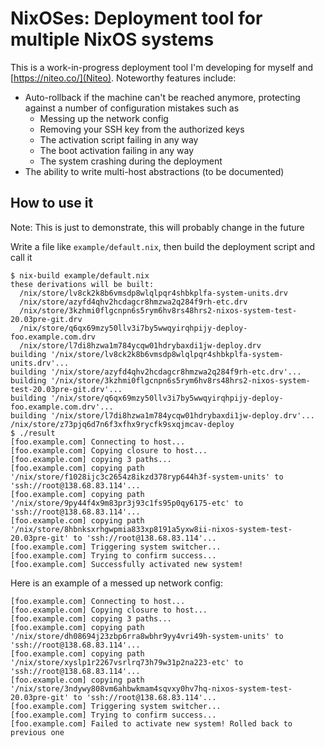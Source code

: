 # NixOSes: Deployment tool for multiple NixOS systems

This is a work-in-progress deployment tool I'm developing for myself and [https://niteo.co/](Niteo). Noteworthy features include:

- Auto-rollback if the machine can't be reached anymore, protecting against a number of configuration mistakes such as
  - Messing up the network config
  - Removing your SSH key from the authorized keys
  - The activation script failing in any way
  - The boot activation failing in any way
  - The system crashing during the deployment
- The ability to write multi-host abstractions (to be documented)

## How to use it

Note: This is just to demonstrate, this will probably change in the future

Write a file like `example/default.nix`, then build the deployment script and call it
```
$ nix-build example/default.nix
these derivations will be built:
  /nix/store/lv8ck2k8b6vmsdp8wlqlpqr4shbkplfa-system-units.drv
  /nix/store/azyfd4qhv2hcdagcr8hmzwa2q284f9rh-etc.drv
  /nix/store/3kzhmi0flgcnpn6s5rym6hv8rs48hrs2-nixos-system-test-20.03pre-git.drv
  /nix/store/q6qx69mzy50llv3i7by5wwqyirqhpijy-deploy-foo.example.com.drv
  /nix/store/l7di8hzwa1m784ycqw01hdrybaxdi1jw-deploy.drv
building '/nix/store/lv8ck2k8b6vmsdp8wlqlpqr4shbkplfa-system-units.drv'...
building '/nix/store/azyfd4qhv2hcdagcr8hmzwa2q284f9rh-etc.drv'...
building '/nix/store/3kzhmi0flgcnpn6s5rym6hv8rs48hrs2-nixos-system-test-20.03pre-git.drv'...
building '/nix/store/q6qx69mzy50llv3i7by5wwqyirqhpijy-deploy-foo.example.com.drv'...
building '/nix/store/l7di8hzwa1m784ycqw01hdrybaxdi1jw-deploy.drv'...
/nix/store/z73pjq6d7n6f3xfhx9rycfk9sxqjmcav-deploy
$ ./result
[foo.example.com] Connecting to host...
[foo.example.com] Copying closure to host...
[foo.example.com] copying 3 paths...
[foo.example.com] copying path '/nix/store/f1028ijc3c2654z8ikzd378ryp644h3f-system-units' to 'ssh://root@138.68.83.114'...
[foo.example.com] copying path '/nix/store/9py44f4x9m83pr3j93c1fs95p0qy6175-etc' to 'ssh://root@138.68.83.114'...
[foo.example.com] copying path '/nix/store/8hbnksxrhgwpmia833xp8191a5yxw8ii-nixos-system-test-20.03pre-git' to 'ssh://root@138.68.83.114'...
[foo.example.com] Triggering system switcher...
[foo.example.com] Trying to confirm success...
[foo.example.com] Successfully activated new system!
```

Here is an example of a messed up network config:
```
[foo.example.com] Connecting to host...
[foo.example.com] Copying closure to host...
[foo.example.com] copying 3 paths...
[foo.example.com] copying path '/nix/store/dh08694j23zbp6rra8wbhr9yy4vri49h-system-units' to 'ssh://root@138.68.83.114'...
[foo.example.com] copying path '/nix/store/xyslp1r2267vsrlrq73h79w31p2na223-etc' to 'ssh://root@138.68.83.114'...
[foo.example.com] copying path '/nix/store/3ndywy808vm6ahbwkmam4sqvxy0hv7hq-nixos-system-test-20.03pre-git' to 'ssh://root@138.68.83.114'...
[foo.example.com] Triggering system switcher...
[foo.example.com] Trying to confirm success...
[foo.example.com] Failed to activate new system! Rolled back to previous one
```
